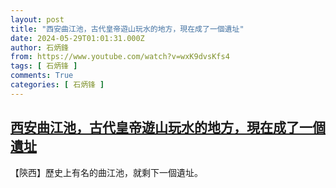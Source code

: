 ```yaml
---
layout: post
title: "西安曲江池，古代皇帝遊山玩水的地方，現在成了一個遺址"
date: 2024-05-29T01:01:31.000Z
author: 石炳鋒
from: https://www.youtube.com/watch?v=wxK9dvsKfs4
tags: [ 石炳锋 ]
comments: True
categories: [ 石炳锋 ]
---
```

<!--1716944491000-->
[西安曲江池，古代皇帝遊山玩水的地方，現在成了一個遺址](https://www.youtube.com/watch?v=wxK9dvsKfs4)
------

<div>
【陝西】歷史上有名的曲江池，就剩下一個遺址。
</div>
